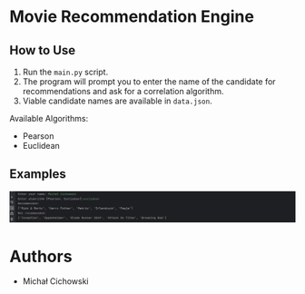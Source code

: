# Movie Recommendation Engine

## How to Use
1. Run the `main.py` script.
2. The program will prompt you to enter the name of the candidate for recommendations and ask for a correlation algorithm.
3. Viable candidate names are available in `data.json`.

Available Algorithms:
- Pearson
- Euclidean

## Examples


![img_3.png](mc-euclidean.png)

# Authors
- Michał Cichowski
